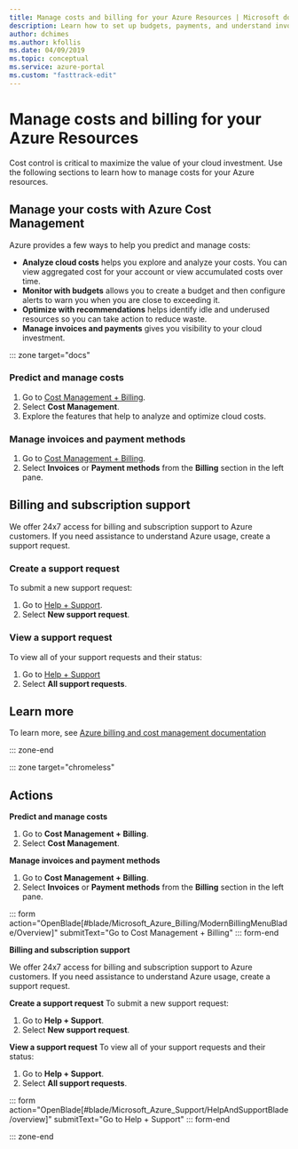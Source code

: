```yaml
---
title: Manage costs and billing for your Azure Resources | Microsoft docs
description: Learn how to set up budgets, payments, and understand invoices for your Azure resources.
author: dchimes
ms.author: kfollis
ms.date: 04/09/2019
ms.topic: conceptual
ms.service: azure-portal
ms.custom: "fasttrack-edit"
---
```

# Manage costs and billing for your Azure Resources

Cost control is critical to maximize the value of your cloud investment. Use the following sections to learn how to manage costs for your Azure resources.

## Manage your costs with Azure Cost Management

Azure provides a few ways to help you predict and manage costs:

* **Analyze cloud costs** helps you explore and analyze your costs. You can view aggregated cost for your account or view accumulated costs over time.
* **Monitor with budgets** allows you to create a budget and then configure alerts to warn you when you are close to exceeding it.
* **Optimize with recommendations** helps identify idle and underused resources so you can take action to reduce waste.
* **Manage invoices and payments** gives you visibility to your cloud investment.

::: zone target="docs"

### Predict and manage costs

1. Go to [Cost Management + Billing](https://portal.azure.com/#blade/Microsoft_Azure_Billing/ModernBillingMenuBlade/Overview).
2. Select **Cost Management**.
2. Explore the features that help to analyze and optimize cloud costs.

### Manage invoices and payment methods

1. Go to [Cost Management + Billing](https://portal.azure.com/#blade/Microsoft_Azure_Billing/ModernBillingMenuBlade/Overview).
2. Select **Invoices** or **Payment methods** from the **Billing** section in the left pane.

## Billing and subscription support

We offer 24x7 access for billing and subscription support to Azure customers. If you need assistance to understand Azure usage, create a support request.

### Create a support request

To submit a new support request:
1. Go to [Help + Support](https://ms.portal.azure.com/#blade/Microsoft_Azure_Support/HelpAndSupportBlade/overview).
2. Select **New support request**.

### View a support request

To view all of your support requests and their status:
1. Go to [Help + Support](https://ms.portal.azure.com/#blade/Microsoft_Azure_Support/HelpAndSupportBlade/overview)
2. Select **All support requests**.

## Learn more

To learn more, see [Azure billing and cost management documentation](/azure/billing/)

::: zone-end

::: zone target="chromeless"

## Actions

**Predict and manage costs**
1. Go to **Cost Management + Billing**.
2. Select **Cost Management**.

**Manage invoices and payment methods**
1. Go to **Cost Management + Billing**.
2. Select **Invoices** or **Payment methods** from the **Billing** section in the left pane.

::: form action="OpenBlade[#blade/Microsoft_Azure_Billing/ModernBillingMenuBlade/Overview]" submitText="Go to Cost Management + Billing" ::: form-end

**Billing and subscription support**

We offer 24x7 access for billing and subscription support to Azure customers. If you need assistance to understand Azure usage, create a support request.

**Create a support request**
To submit a new support request:
1. Go to **Help + Support**.
2. Select **New support request**.

**View a support request**
To view all of your support requests and their status:
1. Go to **Help + Support**.
2. Select **All support requests**.

::: form action="OpenBlade[#blade/Microsoft_Azure_Support/HelpAndSupportBlade/overview]" submitText="Go to Help + Support" ::: form-end

::: zone-end
